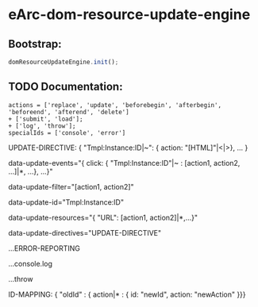 # eArc-dom-resource-update-engine

## Bootstrap:

```js
domResourceUpdateEngine.init();
```


## TODO Documentation:

    actions = ['replace', 'update', 'beforebegin', 'afterbegin', 'beforeend', 'afterend', 'delete']
    + ['submit', 'load'];
    + ['log', 'throw'];
    specialIds = ['console', 'error']


UPDATE-DIRECTIVE: { "Tmpl:Instance:ID|~": { action: "[HTML]"|<|>}, ... }

data-update-events="{ click: { "Tmpl:Instance:ID"|~ : [action1, action2, ...]|*, ...}, ...}"

data-update-filter="[action1, action2]"

data-update-id="Tmpl:Instance:ID"

data-update-resources="{ "URL": [action1, action2]|*,...}"

data-update-directives="UPDATE-DIRECTIVE"

...ERROR-REPORTING

...console.log

...throw

ID-MAPPING: { "oldId" : { action|* : { id: "newId", action: "newAction" }}}

